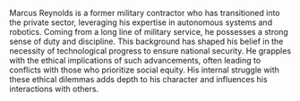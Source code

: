 Marcus Reynolds is a former military contractor who has transitioned into the private sector, leveraging his expertise in autonomous systems and robotics. Coming from a long line of military service, he possesses a strong sense of duty and discipline. This background has shaped his belief in the necessity of technological progress to ensure national security. He grapples with the ethical implications of such advancements, often leading to conflicts with those who prioritize social equity. His internal struggle with these ethical dilemmas adds depth to his character and influences his interactions with others.
